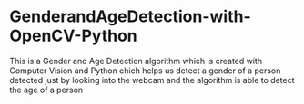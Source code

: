 # GenderandAgeDetection-with-OpenCV-Python
This is a Gender and Age Detection algorithm which is created with Computer Vision and Python ehich helps us detect a gender of a person detected just by looking into the webcam and the algorithm is able to detect the age of a person
